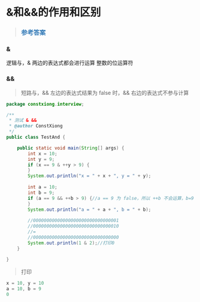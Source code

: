 # &和&&的作用和区别

> ### <font color=#337AB7 > 参考答案</font> 

### &

逻辑与，& 两边的表达式都会进行运算
整数的位运算符
 

### &&

> 短路与，&& 左边的表达式结果为 false 时，&& 右边的表达式不参与计算
```java
package constxiong.interview;

/**
 * 测试 & &&
 * @author ConstXiong
 */
public class TestAnd {

    public static void main(String[] args) {
        int x = 10;
        int y = 9;
        if (x == 9 & ++y > 9) {
        }
        System.out.println("x = " + x + ", y = " + y);
        
        int a = 10;
        int b = 9;
        if (a == 9 && ++b > 9) {//a == 9 为 false，所以 ++b 不会运算，b=9
        }
        System.out.println("a = " + a + ", b = " + b);
        
        //00000000000000000000000000000001
        //00000000000000000000000000000010
        //=
        //00000000000000000000000000000000
        System.out.println(1 & 2);//打印0
    }
    
}
```
> 打印
```java
x = 10, y = 10
a = 10, b = 9
0

```